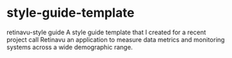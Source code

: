 # style-guide-template
retinavu-style guide
A style guide template that I created for a recent project call Retinavu an application to measure data metrics and monitoring systems across a wide demographic range.
